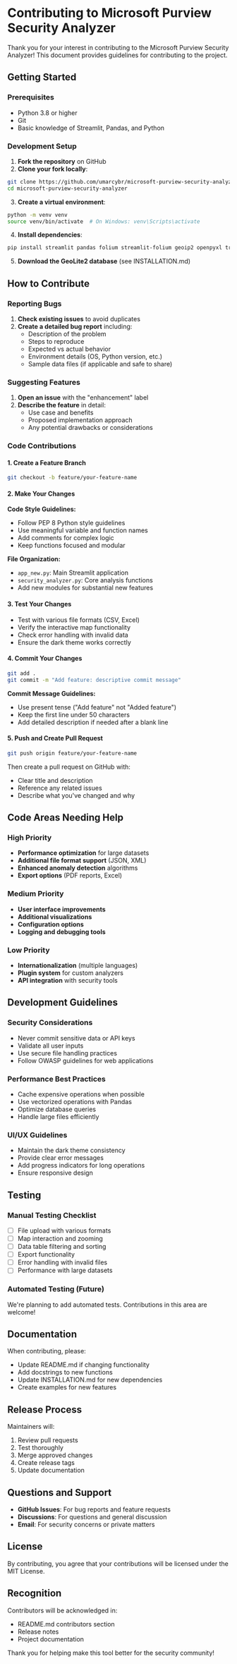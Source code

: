 # Contributing to Microsoft Purview Security Analyzer

Thank you for your interest in contributing to the Microsoft Purview Security Analyzer! This document provides guidelines for contributing to the project.

## Getting Started

### Prerequisites

- Python 3.8 or higher
- Git
- Basic knowledge of Streamlit, Pandas, and Python

### Development Setup

1. **Fork the repository** on GitHub
2. **Clone your fork locally**:
```bash
git clone https://github.com/umarcybr/microsoft-purview-security-analyzer.git
cd microsoft-purview-security-analyzer
```
3. **Create a virtual environment**:
```bash
python -m venv venv
source venv/bin/activate  # On Windows: venv\Scripts\activate
```
4. **Install dependencies**:
```bash
pip install streamlit pandas folium streamlit-folium geoip2 openpyxl trafilatura
```
5. **Download the GeoLite2 database** (see INSTALLATION.md)

## How to Contribute

### Reporting Bugs

1. **Check existing issues** to avoid duplicates
2. **Create a detailed bug report** including:
   - Description of the problem
   - Steps to reproduce
   - Expected vs actual behavior
   - Environment details (OS, Python version, etc.)
   - Sample data files (if applicable and safe to share)

### Suggesting Features

1. **Open an issue** with the "enhancement" label
2. **Describe the feature** in detail:
   - Use case and benefits
   - Proposed implementation approach
   - Any potential drawbacks or considerations

### Code Contributions

#### 1. Create a Feature Branch
```bash
git checkout -b feature/your-feature-name
```

#### 2. Make Your Changes

**Code Style Guidelines:**
- Follow PEP 8 Python style guidelines
- Use meaningful variable and function names
- Add comments for complex logic
- Keep functions focused and modular

**File Organization:**
- `app_new.py`: Main Streamlit application
- `security_analyzer.py`: Core analysis functions
- Add new modules for substantial new features

#### 3. Test Your Changes
- Test with various file formats (CSV, Excel)
- Verify the interactive map functionality
- Check error handling with invalid data
- Ensure the dark theme works correctly

#### 4. Commit Your Changes
```bash
git add .
git commit -m "Add feature: descriptive commit message"
```

**Commit Message Guidelines:**
- Use present tense ("Add feature" not "Added feature")
- Keep the first line under 50 characters
- Add detailed description if needed after a blank line

#### 5. Push and Create Pull Request
```bash
git push origin feature/your-feature-name
```

Then create a pull request on GitHub with:
- Clear title and description
- Reference any related issues
- Describe what you've changed and why

## Code Areas Needing Help

### High Priority
- **Performance optimization** for large datasets
- **Additional file format support** (JSON, XML)
- **Enhanced anomaly detection** algorithms
- **Export options** (PDF reports, Excel)

### Medium Priority
- **User interface improvements**
- **Additional visualizations**
- **Configuration options**
- **Logging and debugging tools**

### Low Priority
- **Internationalization** (multiple languages)
- **Plugin system** for custom analyzers
- **API integration** with security tools

## Development Guidelines

### Security Considerations
- Never commit sensitive data or API keys
- Validate all user inputs
- Use secure file handling practices
- Follow OWASP guidelines for web applications

### Performance Best Practices
- Cache expensive operations when possible
- Use vectorized operations with Pandas
- Optimize database queries
- Handle large files efficiently

### UI/UX Guidelines
- Maintain the dark theme consistency
- Provide clear error messages
- Add progress indicators for long operations
- Ensure responsive design

## Testing

### Manual Testing Checklist
- [ ] File upload with various formats
- [ ] Map interaction and zooming
- [ ] Data table filtering and sorting
- [ ] Export functionality
- [ ] Error handling with invalid files
- [ ] Performance with large datasets

### Automated Testing (Future)
We're planning to add automated tests. Contributions in this area are welcome!

## Documentation

When contributing, please:
- Update README.md if changing functionality
- Add docstrings to new functions
- Update INSTALLATION.md for new dependencies
- Create examples for new features

## Release Process

Maintainers will:
1. Review pull requests
2. Test thoroughly
3. Merge approved changes
4. Create release tags
5. Update documentation

## Questions and Support

- **GitHub Issues**: For bug reports and feature requests
- **Discussions**: For questions and general discussion
- **Email**: For security concerns or private matters

## License

By contributing, you agree that your contributions will be licensed under the MIT License.

## Recognition

Contributors will be acknowledged in:
- README.md contributors section
- Release notes
- Project documentation

Thank you for helping make this tool better for the security community!